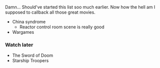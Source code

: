 Damn... Should've started this list soo much earlier. Now how the hell am I supposed to callback all those great movies. 


- China syndrome
  - Reactor control room scene is really good
- Wargames



### Watch later
- The Sword of Doom 
- Starship Troopers
